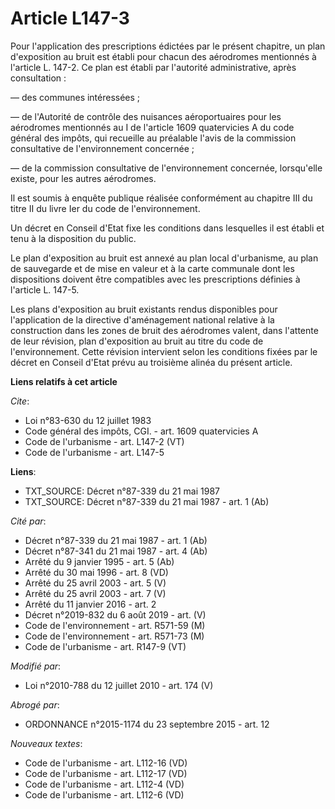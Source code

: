 # Article L147-3

Pour l'application des prescriptions édictées par le présent chapitre, un plan d'exposition au bruit est établi pour chacun
des aérodromes mentionnés à l'article L. 147-2. Ce plan est établi par l'autorité administrative, après consultation :

― des communes intéressées ;

― de l'Autorité de contrôle des nuisances aéroportuaires pour les aérodromes mentionnés au I de l'article 1609 quatervicies A
du code général des impôts, qui recueille au préalable l'avis de la commission consultative de l'environnement concernée ;

― de la commission consultative de l'environnement concernée, lorsqu'elle existe, pour les autres aérodromes. 

Il est soumis à enquête publique réalisée conformément au chapitre III du titre II du livre Ier du code de l'environnement. 

Un décret en Conseil d'Etat fixe les conditions dans lesquelles il est établi et tenu à la disposition du public. 

Le plan d'exposition au bruit est annexé au plan local d'urbanisme, au plan de sauvegarde et de mise en valeur et à la carte
communale dont les dispositions doivent être compatibles avec les prescriptions définies à l'article L. 147-5. 

Les plans d'exposition au bruit existants rendus disponibles pour l'application de la directive d'aménagement national
relative à la construction dans les zones de bruit des aérodromes valent, dans l'attente de leur révision, plan d'exposition
au bruit au titre du code de l'environnement. Cette révision intervient selon les conditions fixées par le décret en Conseil
d'Etat prévu au troisième alinéa du présent article.

**Liens relatifs à cet article**

_Cite_:

  - Loi n°83-630 du 12 juillet 1983
  - Code général des impôts, CGI. - art. 1609 quatervicies A
  - Code de l'urbanisme - art. L147-2 (VT)
  - Code de l'urbanisme - art. L147-5

**Liens**:

  - TXT_SOURCE: Décret n°87-339 du 21 mai 1987
  - TXT_SOURCE: Décret n°87-339 du 21 mai 1987 - art. 1 (Ab)

_Cité par_:

  - Décret n°87-339 du 21 mai 1987 - art. 1 (Ab)
  - Décret n°87-341 du 21 mai 1987 - art. 4 (Ab)
  - Arrêté du 9 janvier 1995 - art. 5 (Ab)
  - Arrêté du 30 mai 1996 - art. 8 (VD)
  - Arrêté du 25 avril 2003 - art. 5 (V)
  - Arrêté du 25 avril 2003 - art. 7 (V)
  - Arrêté du 11 janvier 2016 - art. 2
  - Décret n°2019-832 du 6 août 2019 - art. (V)
  - Code de l'environnement - art. R571-59 (M)
  - Code de l'environnement - art. R571-73 (M)
  - Code de l'urbanisme - art. R147-9 (VT)

_Modifié par_:

  - Loi n°2010-788 du 12 juillet 2010 - art. 174 (V)

_Abrogé par_:

  - ORDONNANCE n°2015-1174 du 23 septembre 2015 - art. 12

_Nouveaux textes_:

  - Code de l'urbanisme - art. L112-16 (VD)
  - Code de l'urbanisme - art. L112-17 (VD)
  - Code de l'urbanisme - art. L112-4 (VD)
  - Code de l'urbanisme - art. L112-6 (VD)
